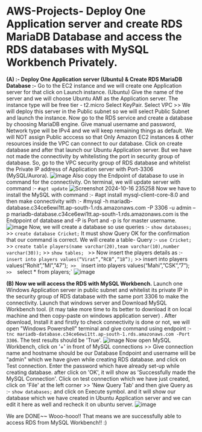# AWS-Projects- Deploy One Application server and create RDS MariaDB Database and access the RDS databases with MySQL Workbench Privately. 

**(A)  :- Deploy One Application server (Ubuntu)  & Create RDS MariaDB Database :-**
Go to the EC2 instance and we will create one Application server for that click on Launch instance. (Ubuntu) 
Give the name of the server and we will choose Ubuntu AMI as the Application server. The instance type will be free tier - t2.micro Select KeyPair. Select VPC >> We will deploy this server in the Public subnet so we will select Public Subnet and launch the instance. 
Now go to the RDS service and create a database by choosing MariaDB engine. Give manual username and password, Network type will be IPv4 and we will keep remaining things as default. We will NOT assign Public acccess so that Only Amazon EC2 instances & other resources inside the VPC can connect to our database. Click on create database and after that launch our Ubuntu Application server. 
 But we have not made the connectivity by whitelisting the port in security group of database. So, go to the VPC security group of RDS database and whitelist the Private IP address of Application server with Port-3306 (MySQL/Aurora). 
 ![image](https://github.com/user-attachments/assets/7e25ae69-7c2c-4a84-85bc-e37c2ea680a6)
Also copy the Endpoint of database to use in command for the connectivity. 
On terminal, we will update server with command :- `#apt update` ![Screenshot 2024-10-16 235258](https://github.com/user-attachments/assets/6a1a7d8b-a157-43a1-aad2-fb0fc6172231)
Now we have to install the MySQL with command :- #apt install mysql-client-core-8.0 and then make connectivity with :-
#mysql -h mariadb-database.c34ce6ewi1tt.ap-south-1.rds.amazonaws.com -P 3306 -u admin –p
mariadb-database.c34ce6ewi1tt.ap-south-1.rds.amazonaws.com is the Endppoint of database and -P is Port and -p is for master username. 
![image](https://github.com/user-attachments/assets/cbc3337d-2bdf-4a53-807a-35ca5f51c5f0)
Now, we will create a database so use queries :- `show databases;`   >> `create database Cricket;`  It must show Query OK for the confirmation that our command is correct. 
We will create a table- Query :- `use Cricket;`  >>  `create table players(name varchar(20),team varchar(10),number varchar(30));`  >> `show tables; `  >> Now insert the players details as :- `insert into players values(“Virat”,”RCB”,”18”);`   >>  insert into players values(“Rohit”,”MI”,”47”);`  >>   `insert into players values(“Mahi”,”CSK”,”7”);`    >>   `select * from players;` ![image](https://github.com/user-attachments/assets/d5673057-cb38-453f-bfa5-aa94a87299e8)

**(B) Now we will access the RDS with MySQL Workbench.** 
Launch one Windows Application server in public subnet and whitelist its private IP in the security group of RDS database with the same port 3306 to make the connectivity. Launch that windows server and Download MySQL Workbench tool. (it may take more time to its better to download it on local machine and then copy-paste on windows application server) . After download, Install it and firstly to check connectivity is done or not, we will open "Windows Powershell" terminal and give command using endpoint :- `tnc mariadb-database.c34ce6ewi1tt.ap-south-1.rds.amazonaws.com -Port 3306`. The test results should be 'True'.
![image](https://github.com/user-attachments/assets/686d1809-7f2e-49d4-8612-4df7a2b9bac1)
Now open MySQL Workbench, click on '+' in front of MySQL connections >> Give connection name and hostname should be our Database Endpoint and username will be "admin" which we have given while creating RDS database. and click on Test connection. Enter the password which have already set-up while creating database. after click on 'OK', it will show as 'Successfully made the MySQL Connection'.
Click on test connection which we have just created, click on 'File' at the left corner >> 'New Query Tab' and then give Query as :- `show databases;` and click on Execute symbol. and it will show our database which we have created in Ubuntu Application server and we can edit it here as well and recheck it on ubuntu server. 
![image](https://github.com/user-attachments/assets/f5a0239c-3869-4b30-80ec-1c90e6bfc97d)

We are DONE~~ Wooo-hooo!! That means we are successfully able to access RDS from MySQL Workbench!! :) 
